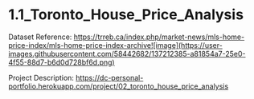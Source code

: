 # 1.1_Toronto_House_Price_Analysis
Dataset Reference: https://trreb.ca/index.php/market-news/mls-home-price-index/mls-home-price-index-archive![image](https://user-images.githubusercontent.com/58442682/137212385-a81854a7-25e0-4f55-88d7-b6d0d728bf6d.png)

Project Description: https://dc-personal-portfolio.herokuapp.com/project/02_toronto_house_price_analysis
